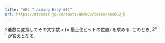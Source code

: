 ```yaml
---
title: "ABC Training Easy #11"
url: https://atcoder.jp/contests/abc068/tasks/abc068_b
---
```

2進数に変換してその文字数 $x$ (= 最上位ビットの位置) を求める. このとき, $2^{x-1}$ が答えとなる.

